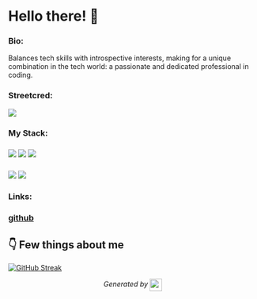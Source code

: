 
# Hello there! 👋


### Bio:


Balances tech skills with introspective interests, making for a unique combination in the tech world: a passionate and dedicated professional in coding.
            

### Streetcred:

<a href="https://www.tublian.com/profile/SyabAhmad?ss=true"><img src="https://t74hnvwwsd.execute-api.us-east-1.amazonaws.com/dev/ft/profile/streetcred/badge/SyabAhmad?type=with_score"></a>

### My Stack:

### <img src="https://t74hnvwwsd.execute-api.us-east-1.amazonaws.com/dev/ft/profile/streetcred/github/tag/JavaScript"/> <img src="https://t74hnvwwsd.execute-api.us-east-1.amazonaws.com/dev/ft/profile/streetcred/github/tag/Java"/> <img src="https://t74hnvwwsd.execute-api.us-east-1.amazonaws.com/dev/ft/profile/streetcred/github/tag/Python"/>

### <img src="https://t74hnvwwsd.execute-api.us-east-1.amazonaws.com/dev/ft/profile/streetcred/github/tag/Frontend"/> <img src="https://t74hnvwwsd.execute-api.us-east-1.amazonaws.com/dev/ft/profile/streetcred/github/tag/Backend"/>

### 

### Links:

### <a href="https://www.github.com/SyabAhmad">github</a>

## 👇 Few things about me

[![GitHub Streak](https://github-readme-streak-stats.herokuapp.com/?user=SyabAhmad)](https://github.com/SyabAhmad/github-readme-streak-stats)



<div>

            
</div>




<p align="center">
<i>Generated by <a href="https://www.tublian.com/"><img src="https://tublian-newsletter-assets.s3.amazonaws.com/just-logo.png" width="25" style="vertical-align: middle"/></i>
</p>
